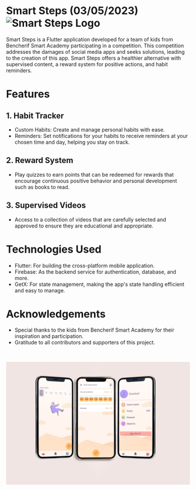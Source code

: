 # Smart Steps (03/05/2023) ![Smart Steps Logo]([images/logo.png](https://github.com/ZuxxLo/Smart-Steps/blob/main/smartstepsicon.png?raw=true))
Smart Steps is a Flutter application developed for a team of kids from Bencherif Smart Academy participating in a competition. This competition addresses the damages of social media apps and seeks solutions, leading to the creation of this app. Smart Steps offers a healthier alternative with supervised content, a reward system for positive actions, and habit reminders.

# Features
## 1. Habit Tracker
- Custom Habits: Create and manage personal habits with ease.
- Reminders: Set notifications for your habits to receive reminders at your chosen time and day, helping you stay on track.
## 2. Reward System
- Play quizzes to earn points that can be redeemed for rewards that encourage continuous positive behavior and personal development such as books to read.
## 3. Supervised Videos
- Access to a collection of videos that are carefully selected and approved to ensure they are educational and appropriate.

# Technologies Used
- Flutter: For building the cross-platform mobile application.
- Firebase: As the backend service for authentication, database, and more.
- GetX: For state management, making the app's state handling efficient and easy to manage.

# Acknowledgements
- Special thanks to the kids from Bencherif Smart Academy for their inspiration and participation.
- Gratitude to all contributors and supporters of this project.

 &nbsp;

![alt text](https://github.com/ZuxxLo/Smart-Steps/blob/main/smartsteps.jpg?raw=true)
